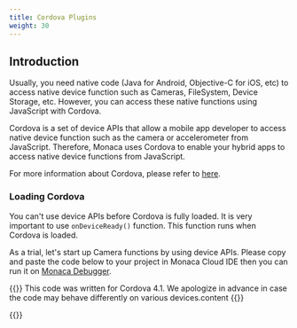 ```yaml
---
title: Cordova Plugins
weight: 30
---
```


## Introduction

Usually, you need native code (Java for Android, Objective-C for iOS,
etc) to access native device function such as Cameras, FileSystem,
Device Storage, etc. However, you can access these native functions
using JavaScript with Cordova.

Cordova is a set of device APIs that allow a mobile app developer to
access native device function such as the camera or accelerometer from
JavaScript. Therefore, Monaca uses Cordova to enable your hybrid apps to
access native device functions from JavaScript.

For more information about Cordova, please refer to
[here](https://cordova.apache.org/).

### Loading Cordova

You can't use device APIs before Cordova is fully loaded. It is very
important to use `onDeviceReady()` function. This function runs when
Cordova is loaded.

As a trial, let's start up Camera functions by using device APIs. Please
copy and paste the code below to your project in Monaca Cloud IDE then
you can run it on [Monaca Debugger](/en/debugger/).

{{<note>}}
    This code was written for Cordova 4.1. We apologize in advance in case the code may behave differently on various devices.content
{{</note>}}

{{<highlight html>}}
<!DOCTYPE HTML>
<html>
<head>
    <meta charset="utf-8">
    <meta name="viewport" content="width=device-width, height=device-height, initial-scale=1, maximum-scale=1, user-scalable=no">
    <script src="components/loader.js"></script>
    <script>
        document.addEventListener ("deviceready", onDeviceReady, false);

        //these functions runs when Cordova is ready
        function onDeviceReady () {
            alert ('Cordova is ready!');
        }

        function snapPicture () {
            navigator.camera.getPicture (successCallback, FailCallback, {destinationType: Camera.DestinationType.DATA_URL});

            //Success Callback
            function successCallback (imageData) {
                //Display image
                var image = document.getElementById ('picture');
                image.src = "data:image/jpeg;base64, " + imageData;
            }

            //Error CallBack
            function FailCallback (message) {
                alert ('Error!!!: ' + message);
            }
        }
    </script>
</head>
<body>
    <h1>Camera Sample</h1>
    <input type="button" onclick="snapPicture()" value="Snap" ><br><br>
    <img id="picture" src="" width="150" height="150">
</body>
</html>
{{</highlight>}}


## Changing Cordova Version

For new created projects, the latest Cordova version available in Monaca
will be automatically applied. However, you can upgrade your existing
projects to the latest Cordova version as following:

1.  From Monaca Cloud IDE, go to `Config` &rarr; `Manage Cordova Plugins`.
2.  Select the preferred Cordova Version from the dropdown list as shown
    below.

    {{<img src="/images/monaca_ide/manual/dependencies/cordova_plugin/3.png">}}


{{<note>}}
    You can't downgrade to older Cordova versions once your projects are upgraded. A backup of the project is automatically created before conversion.
{{</note>}}

## <a name="standard-plugins"></a> Cordova Plugins in Monaca

Right from Monaca Cloud IDE, you can easily include standard (core) and
third-party Cordova plugins.

- Standard Cordova plugins refer to a minimal set of Cordova APIs such as Battery, Camera, Contacts, Devices and so on. Please refer to [Core Cordova Plugins](/en/reference/cordova_6.5/).

- Third-party Cordova plugins refer to other existing Cordova plugins. There are [some third-party Cordova plugins](/en/reference/third_party_phonegap/) which you can add to your project right from Monaca Cloud IDE. You can also import other third-party Cordova plugins. Let's call these imported third-party Cordova plugins as external third-party Cordova plugins.

## <a name="add-plugins"></a> Add/Import Cordova Plugins

In order to add a Cordova plugin into your project, please do as
follows:

1.  From Monaca Cloud IDE, go to `File` &rarr; `Manage Cordova plugin` or
    `Config` &rarr; `Manage Cordova plugin`.
2.  Then, Manage Cordova Plugins page will be shown. In this page,
    standardard and some third-party Cordova plugins are listed.
    Mouseover a plugin and click on {{<guilabel name="Enable">}} to add the plugin. If you
    cannot find the plugin you want in the list, you can import other
    third-party Cordova plugins by using {{<guilabel name="Import Cordova Plugin">}} button. A
    project containing external third-party Cordova plugin(s) requires a
    custom built Monaca Debugger. Please refer to [Monaca Debugger with Custom Cordova Plugin](../custom_cordova_plugin/#debugger-for-custom-plugins).

    {{<img src="/images/monaca_ide/manual/dependencies/cordova_plugin/1.png">}}


3.  Once a plugin is enabled/imported, you might want to configure it.
    Mouseover a plugin you want to config and click {{<guilabel name="Config">}} to open a
    plugin's settig dialog where you can change the plugin's version and
    set plugin's parameter(s).

    {{<img src="/images/monaca_ide/manual/dependencies/cordova_plugin/2.png">}}

    {{<img src="/images/monaca_ide/manual/dependencies/cordova_plugin/4.png">}}
